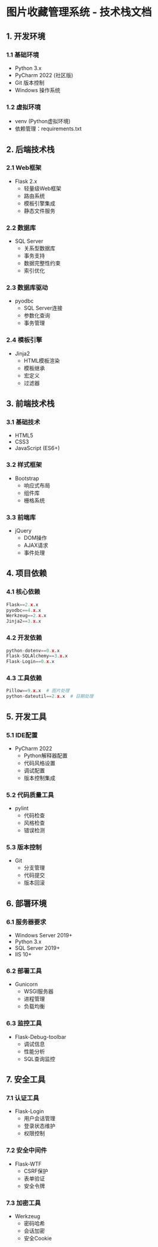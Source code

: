 # 图片收藏管理系统 - 技术栈文档

## 1. 开发环境

### 1.1 基础环境
- Python 3.x
- PyCharm 2022 (社区版)
- Git 版本控制
- Windows 操作系统

### 1.2 虚拟环境
- venv (Python虚拟环境)
- 依赖管理：requirements.txt

## 2. 后端技术栈

### 2.1 Web框架
- Flask 2.x
  - 轻量级Web框架
  - 路由系统
  - 模板引擎集成
  - 静态文件服务

### 2.2 数据库
- SQL Server
  - 关系型数据库
  - 事务支持
  - 数据完整性约束
  - 索引优化

### 2.3 数据库驱动
- pyodbc
  - SQL Server连接
  - 参数化查询
  - 事务管理

### 2.4 模板引擎
- Jinja2
  - HTML模板渲染
  - 模板继承
  - 宏定义
  - 过滤器

## 3. 前端技术栈

### 3.1 基础技术
- HTML5
- CSS3
- JavaScript (ES6+)

### 3.2 样式框架
- Bootstrap
  - 响应式布局
  - 组件库
  - 栅格系统

### 3.3 前端库
- jQuery
  - DOM操作
  - AJAX请求
  - 事件处理

## 4. 项目依赖

### 4.1 核心依赖
```python
Flask==2.x.x
pyodbc==4.x.x
Werkzeug==2.x.x
Jinja2==3.x.x
```

### 4.2 开发依赖
```python
python-dotenv==0.x.x
Flask-SQLAlchemy==3.x.x
Flask-Login==0.x.x
```

### 4.3 工具依赖
```python
Pillow==9.x.x  # 图片处理
python-dateutil==2.x.x  # 日期处理
```

## 5. 开发工具

### 5.1 IDE配置
- PyCharm 2022
  - Python解释器配置
  - 代码风格设置
  - 调试配置
  - 版本控制集成

### 5.2 代码质量工具
- pylint
  - 代码检查
  - 风格检查
  - 错误检测

### 5.3 版本控制
- Git
  - 分支管理
  - 代码提交
  - 版本回滚

## 6. 部署环境

### 6.1 服务器要求
- Windows Server 2019+
- Python 3.x
- SQL Server 2019+
- IIS 10+

### 6.2 部署工具
- Gunicorn
  - WSGI服务器
  - 进程管理
  - 负载均衡

### 6.3 监控工具
- Flask-Debug-toolbar
  - 调试信息
  - 性能分析
  - SQL查询监控

## 7. 安全工具

### 7.1 认证工具
- Flask-Login
  - 用户会话管理
  - 登录状态维护
  - 权限控制

### 7.2 安全中间件
- Flask-WTF
  - CSRF保护
  - 表单验证
  - 安全令牌

### 7.3 加密工具
- Werkzeug
  - 密码哈希
  - 会话加密
  - 安全Cookie 